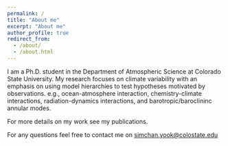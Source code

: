 ```yaml
---
permalink: /
title: "About me"
excerpt: "About me"
author_profile: true
redirect_from: 
  - /about/
  - /about.html
---
```


I am a Ph.D. student in the Department of Atmospheric Science at Colorado State University. My research focuses on climate variability with an emphasis on using model hierarchies to test hypotheses motivated by observations. e.g., ocean-atmosphere interaction, chemistry-climate interactions, radiation-dynamics interactions, and barotropic/baroclininc annular modes.

For more details on my work see my publications.

For any questions feel free to contact me on simchan.yook@colostate.edu
